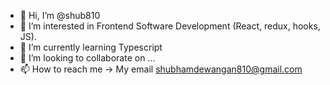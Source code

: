 - 👋 Hi, I’m @shub810
- 👀 I’m interested in Frontend Software Development (React, redux, hooks, JS).
- 🌱 I’m currently learning Typescript
- 💞️ I’m looking to collaborate on ...
- 📫 How to reach me -> My email shubhamdewangan810@gmail.com

<!---
shub810/shub810 is a ✨ special ✨ repository because its `README.md` (this file) appears on your GitHub profile.
You can click the Preview link to take a look at your changes.
--->
